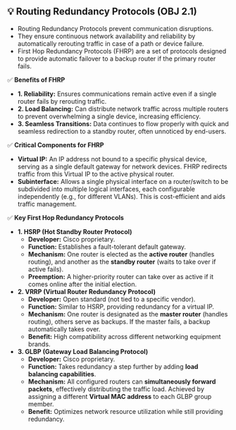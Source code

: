 ## 💡 Routing Redundancy Protocols (OBJ 2.1)

- Routing Redundancy Protocols prevent communication disruptions.
- They ensure continuous network availability and reliability by automatically rerouting traffic in case of a path or device failure.
- First Hop Redundancy Protocols (FHRP) are a set of protocols designed to provide automatic failover to a backup router if the primary router fails.

✅ **Benefits of FHRP**
- **1. Reliability:** Ensures communications remain active even if a single router fails by rerouting traffic.
- **2. Load Balancing:** Can distribute network traffic across multiple routers to prevent overwhelming a single device, increasing efficiency.
- **3. Seamless Transitions:** Data continues to flow properly with quick and seamless redirection to a standby router, often unnoticed by end-users.

✅ **Critical Components for FHRP**
- **Virtual IP:** An IP address not bound to a specific physical device, serving as a single default gateway for network devices. FHRP redirects traffic from this Virtual IP to the active physical router.
- **Subinterface:** Allows a single physical interface on a router/switch to be subdivided into multiple logical interfaces, each configurable independently (e.g., for different VLANs). This is cost-efficient and aids traffic management.

✅ **Key First Hop Redundancy Protocols**
- **1. HSRP (Hot Standby Router Protocol)**
  - **Developer:** Cisco proprietary.
  - **Function:** Establishes a fault-tolerant default gateway.
  - **Mechanism:** One router is elected as the **active router** (handles routing), and another as the **standby router** (waits to take over if active fails).
  - **Preemption:** A higher-priority router can take over as active if it comes online after the initial election.
- **2. VRRP (Virtual Router Redundancy Protocol)**
  - **Developer:** Open standard (not tied to a specific vendor).
  - **Function:** Similar to HSRP, providing redundancy for a virtual IP.
  - **Mechanism:** One router is designated as the **master router** (handles routing), others serve as backups. If the master fails, a backup automatically takes over.
  - **Benefit:** High compatibility across different networking equipment brands.
- **3. GLBP (Gateway Load Balancing Protocol)**
  - **Developer:** Cisco proprietary.
  - **Function:** Takes redundancy a step further by adding **load balancing capabilities**.
  - **Mechanism:** All configured routers can **simultaneously forward packets**, effectively distributing the traffic load. Achieved by assigning a different **Virtual MAC address** to each GLBP group member.
  - **Benefit:** Optimizes network resource utilization while still providing redundancy.
